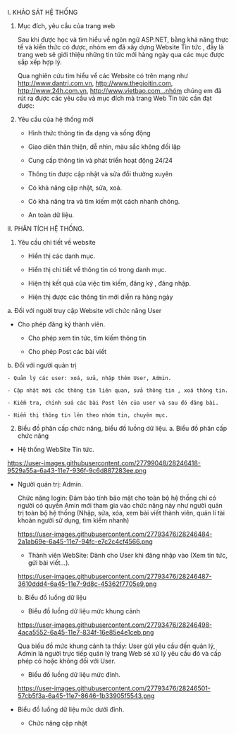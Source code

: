 
I. KHẢO SÁT HỆ THỐNG

1. Mục đích, yêu cầu của trang web

	Sau khi được học và tìm hiểu về ngôn ngữ ASP.NET, bằng khả năng thực tế và kiến thức có được, nhóm em đã xây dựng Website Tin tức , đây là trang web sẽ giới thiệu những tin tức mới hàng ngày qua các mục được sắp xếp hợp lý.
  
	Qua nghiên cứu tìm hiểu về các Website có trên mạng như http://www.dantri.com.vn, http://www.thegioitin.com, http://www.24h.com.vn, http://www.vietbao.com…nhóm chúng em đã rút ra được các yêu cầu và mục đích mà trang Web Tin tức cần đạt được:
2. Yêu cầu của hệ thống mới

	- Hình thức thông tin đa dạng và sống động
  
	- Giao diên thân thiện, dễ nhìn, màu sắc không đối lập
  
	- Cung cấp thông tin và phát triển hoạt động 24/24
  
	- Thông tin được cập nhật và sửa đổi thường xuyên
  
	- Có khả năng cập nhật, sửa, xoá.
  
	- Có khả năng tra và tìm kiếm một cách nhanh chóng.
  
	- An toàn dữ liệu.
  
II. PHÂN TÍCH HỆ THỐNG.

1. Yêu cầu chi tiết về website

	- Hiển thị các danh mục.
  
	- Hiển thị chi tiết về thông tin có trong danh mục.
  
	- Hiện thị kết quả của việc tìm kiếm, đăng ký , đăng nhập.
  
	- Hiện thị được các thông tin mới diễn ra hàng ngày 
  
a. Đối với người truy cập Website với chức năng User

- Cho phép đăng ký thành viên.

	- Cho phép xem tin tức, tìm kiếm thông tin
	
	- Cho phép Post các bài viết 
	
b. Đối với người quản trị

	- Quản lý các user: xoá, sửa, nhập thêm User, Admin.
	
	- Cập nhật mới các thông tin liên quan, sửa thông tin , xoá thông tin.
	
	- Kiểm tra, chỉnh sửa các bài Post lên của user và sau đó đăng bài.
	
	- Hiển thị thông tin lên theo nhóm tin, chuyên mục.
	
2. Biểu đồ phân cấp chức năng, biểu đồ luồng dữ liệu.
a. Biểu đồ phân cấp chức năng	

- Hệ thống WebSite Tin tức.

https://user-images.githubusercontent.com/27799048/28246418-9529a55a-6a43-11e7-936f-9c6d887283ee.png

- Người quản trị: Admin.

 	Chức năng login: Đảm bảo tính bảo mật cho toàn bộ hệ thồng chỉ có người có quyền Amin mới tham gia vào chức năng này như người quản trị toàn bộ hệ thống (Nhập, sửa, xóa, xem bài viết thành viên, quản lí tài khoản người sử dụng, tìm kiếm nhanh)
	
	https://user-images.githubusercontent.com/27793476/28246484-2a1ab69e-6a45-11e7-94fc-e7c2c4cf4566.png
	

	- Thành viên WebSite: Dành cho User khi đăng nhập vào (Xem tin tức, gửi bài viết…).
	
	https://user-images.githubusercontent.com/27793476/28246487-3610ddd4-6a45-11e7-9d8c-45362f7705e9.png
	
	b. Biểu đồ luồng dữ liệu
	
	- Biểu đồ luồng dữ liệu mức khung cảnh
	
	https://user-images.githubusercontent.com/27793476/28246498-4aca5552-6a45-11e7-834f-16e85e4e1ceb.png
	
	
  Qua biểu đồ mức khung cảnh ta thấy: User gửi yêu cầu đến quản lý, Admin là người trực tiếp quản lý trang Web sẽ xử lý yêu cầu đó và cấp phép có hoặc không đối với User.
	
	- Biểu đồ luồng dữ liệu mức đỉnh.
	
	https://user-images.githubusercontent.com/27793476/28246501-57cb5f3a-6a45-11e7-8646-1b33905f5543.png
	
- Biểu đồ luồng dữ liệu mức dưới đỉnh.
	
	+ Chức năng cập nhật








	



